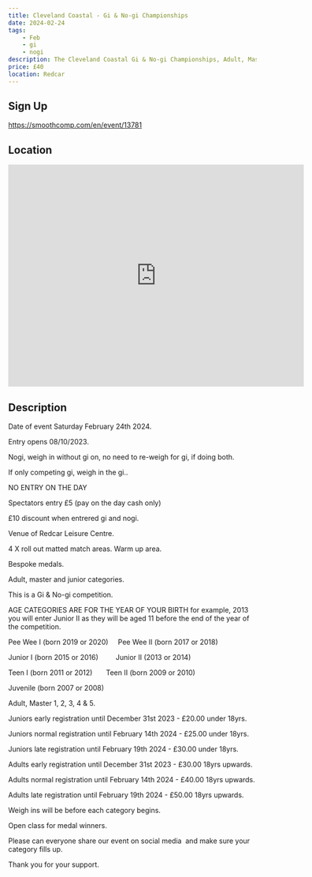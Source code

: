```yaml
---
title: Cleveland Coastal - Gi & No-gi Championships
date: 2024-02-24
tags:
    - Feb
    - gi 
    - nogi 
description: The Cleveland Coastal Gi & No-gi Championships, Adult, Master and Junior competition
price: £40
location: Redcar
---
```

## Sign Up
https://smoothcomp.com/en/event/13781

## Location
<iframe src="https://www.google.com/maps/embed?pb=!1m18!1m12!1m3!1d12345.6789!2d-1.0713387!3d54.6171637!2m3!1f0!2f0!3f0!3m2!1i1024!2i768!4f13.1!3m3!1m2!1s0x0%3A0x0!2z54.6171637!5e0!3m2!1sen!2sus!4v1234567890" width="600" height="450" style="border:0;" allowfullscreen="" loading="lazy"></iframe>

## Description
Date of event Saturday February 24th 2024.


Entry opens 08/10/2023.


Nogi, weigh in without gi on, no need to re-weigh for gi, if doing both.


If only competing gi, weigh in the gi..


NO ENTRY ON THE DAY


Spectators entry £5 (pay on the day cash only)


£10 discount when entrered gi and nogi.


Venue of Redcar Leisure Centre.


4 X roll out matted match areas. Warm up area.


Bespoke medals. 


Adult, master and junior categories.


This is a Gi & No-gi competition.


AGE CATEGORIES ARE FOR THE YEAR OF YOUR BIRTH for example, 2013 you will enter Junior II as they will be aged 11 before the end of the year of the competition.


Pee Wee I (born 2019 or 2020)     Pee Wee II (born 2017 or 2018)


Junior I (born 2015 or 2016)         Junior II (2013 or 2014)


Teen I (born 2011 or 2012)       Teen II (born 2009 or 2010)


Juvenile (born 2007 or 2008)


Adult, Master 1, 2, 3, 4 & 5.


Juniors early registration until December 31st 2023 - £20.00 under 18yrs.


Juniors normal registration until February 14th 2024 - £25.00 under 18yrs.


Juniors late registration until February 19th 2024 - £30.00 under 18yrs.


Adults early registration until December 31st 2023 - £30.00 18yrs upwards.


Adults normal registration until February 14th 2024 - £40.00 18yrs upwards.


Adults late registration until February 19th 2024 - £50.00 18yrs upwards.


Weigh ins will be before each category begins. 


Open class for medal winners.  


Please can everyone share our event on social media  and make sure your category fills up. 


Thank you for your support.